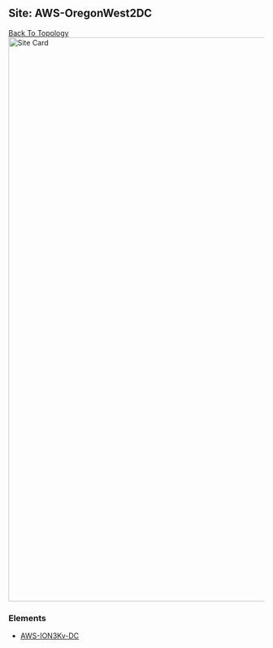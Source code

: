 ## Site: AWS-OregonWest2DC
[Back To Topology](../README.md)
<img alt="Site Card" src="site-info?raw=1" width="1110">

### Elements
<ul>
<li>
<A href="AWS-ION3Kv-DC/README.md">AWS-ION3Kv-DC</A>
</li>
</ul>
